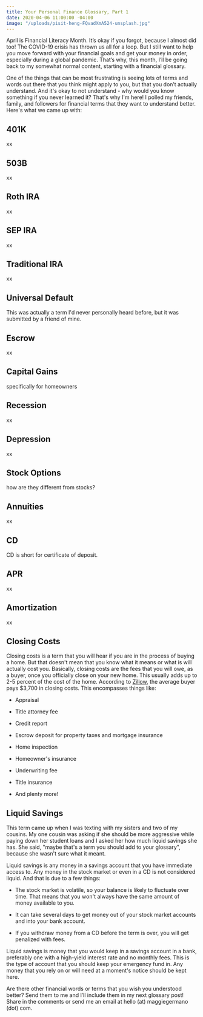 ```yaml
---
title: Your Personal Finance Glossary, Part 1
date: 2020-04-06 11:00:00 -04:00
image: "/uploads/pisit-heng-FQvadXmA524-unsplash.jpg"
---
```


April is Financial Literacy Month. It’s okay if you forgot, because I almost did too! The COVID-19 crisis has thrown us all for a loop. But I still want to help you move forward with your financial goals and get your money in order, especially during a global pandemic. That’s why, this month, I’ll be going back to my somewhat normal content, starting with a financial glossary.

One of the things that can be most frustrating is seeing lots of terms and words out there that you think might apply to you, but that you don’t actually understand. And it's okay to not understand - why would you know something if you never learned it? That's why I'm here! I polled my friends, family, and followers for financial terms that they want to understand better. Here's what we came up with:

## 401K

xx

## 503B

xx

## **Roth IRA**

xx

## **SEP IRA**

xx

## **Traditional IRA**

xx

## **Universal Default**

This was actually a term I'd never personally heard before, but it was submitted by a friend of mine. 

## Escrow

xx

## **Capital Gains**

specifically for homeowners

## **Recession**

xx

## **Depression**

xx

## **Stock Options**

how are they different from stocks?

## **Annuities**

xx

## **CD**

CD is short for certificate of deposit. 

## **APR**

xx

## **Amortization**

xx

## **Closing Costs**

Closing costs is a term that you will hear if you are in the process of buying a home. But that doesn't mean that you know what it means or what is will actually cost you. Basically, closing costs are the fees that you will owe, as a buyer, once you officially close on your new home. This usually adds up to 2-5 percent of the cost of the home. According to [Zillow](https://www.zillow.com/mortgage-learning/closing-costs/), the average buyer pays $3,700 in closing costs. This encompasses things like:

* Appraisal

* Title attorney fee

* Credit report

* Escrow deposit for property taxes and mortgage insurance

* Home inspection

* Homeowner's insurance

* Underwriting fee

* Title insurance

* And plenty more!

## **Liquid Savings**

This term came up when I was texting with my sisters and two of my cousins. My one cousin was asking if she should be more aggressive while paying down her student loans and I asked her how much liquid savings she has. She said, "maybe that's a term you should add to your glossary", because she wasn't sure what it meant. 

Liquid savings is any money in a savings account that you have immediate access to. Any money in the stock market or even in a CD is not considered liquid. And that is due to a few things:

* The stock market is volatile, so your balance is likely to fluctuate over time. That means that you won't always have the same amount of money available to you.

* It can take several days to get money out of your stock market accounts and into your bank account.

* If you withdraw money from a CD before the term is over, you will get penalized with fees.

Liquid savings is money that you would keep in a savings account in a bank, preferably one with a high-yield interest rate and no monthly fees. This is the type of account that you should keep your emergency fund in. Any money that you rely on or will need at a moment's notice should be kept here.

Are there other financial words or terms that you wish you understood better? Send them to me and I’ll include them in my next glossary post! Share in the comments or send me an email at hello (at) maggiegermano (dot) com.